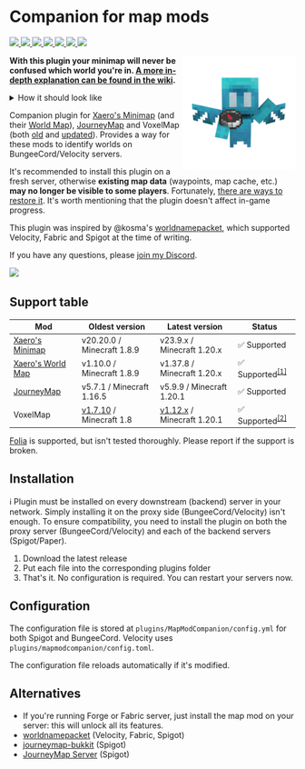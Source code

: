# Companion for map mods

<p>
  <a href="https://github.com/turikhay/MapModCompanion/blob/main/LICENSE.txt">
    <img src="https://img.shields.io/github/license/turikhay/MapModCompanion">
  </a>
  <a href="https://github.com/turikhay/MapModCompanion/actions/workflows/e2e_notable.yml">
    <img src="https://github.com/turikhay/MapModCompanion/actions/workflows/e2e_notable.yml/badge.svg" />
  </a>
<!-- platform.start -->
  <a href="https://www.spigotmc.org/resources/mapmodcompanion.105128/">
    <img src="https://img.shields.io/spiget/downloads/105128?label=Spigot%20%28downloads%29">
  </a>
  <a href="https://modrinth.com/plugin/modmapcompanion">
    <img src="https://img.shields.io/modrinth/dt/UO7aDcrF?label=Modrinth%20%28downloads%29" />
  </a>
  <a href="https://hangar.papermc.io/turikhay/MapModCompanion">
    <img src="https://img.shields.io/hangar/dt/MapModCompanion?label=Hangar%20(downloads)" />
  </a>
  <a href="https://www.curseforge.com/minecraft/bukkit-plugins/mapmodcompanion">
    <img src="https://cf.way2muchnoise.eu/full_674380_downloads.svg">
  </a>
<!-- platform.end -->
  <a href="https://www.buymeacoffee.com/turikhay">
    <img src="https://www.buymeacoffee.com/assets/img/custom_images/orange_img.png" height="20px">
  </a>
</p>

<!-- platform.start -->
<img
  align="right"
  width="200"
  height="200"
  src="https://raw.githubusercontent.com/turikhay/MapModCompanion-design/main/allaylogo3_1000_10.png"
  alt="Allay from Minecraft holding a compass and waving with their other hand at the viewer"
/>
<!-- platform.end -->

**With this plugin your minimap will never be confused which world you're in. [A more in-depth explanation can be found in the wiki](https://github.com/turikhay/MapModCompanion/wiki/How-it-works).**

<details><summary>How it should look like</summary>

| Mod | Screenshot |
| ----|------------|
| Xaero's World Map | <img src="https://raw.githubusercontent.com/turikhay/MapModCompanion-design/main/2023-03-28_00.32.04_1.png" width="200" alt="Screenshot of Xaero's WorldMap menu" /> |
| VoxelMap | <img src="https://raw.githubusercontent.com/turikhay/MapModCompanion-design/main/2023-03-28_00.34.50_1.png" width="200" alt="Screenshot of the game with a minimap on the top-right corner" /> <img src="https://raw.githubusercontent.com/turikhay/MapModCompanion-design/main/2023-03-28_00.35.04_1.png" width="200" alt="Screenshot of a map" /> |
| Xaero's Minimap | See Xaero's WorldMap |
| JourneyMap | It just works 😄 |

</details> 

Companion plugin for
[Xaero's Minimap]
(and their [World Map][Xaero's World Map]),
[JourneyMap] and
VoxelMap (both [old][VoxelMap (old)] and [updated][VoxelMap]).
Provides a way for these mods to identify worlds on BungeeCord/Velocity servers.

It's recommended to install this plugin on a fresh server, otherwise **existing map data**
(waypoints, map cache, etc.) **may no longer be visible to some players**. Fortunately,
[there are ways to restore it](https://github.com/turikhay/MapModCompanion/wiki/Restore-map-data).
It's worth mentioning that the plugin doesn't affect in-game progress.

This plugin was inspired by @kosma's [worldnamepacket],
which supported Velocity, Fabric and Spigot at the time of writing.

If you have any questions, please [join my Discord][Discord].

[![](https://bstats.org/signatures/bukkit/MapModCompanion.svg)](https://bstats.org/plugin/bukkit/MapModCompanion/16539 "MapModCompanion on bStats")

## Support table
| Mod                                                                                | Oldest version             | Latest version                                               | Status      |
|------------------------------------------------------------------------------------|----------------------------|--------------------------------------------------------------|-------------|
| [Xaero's Minimap]     | v20.20.0 / Minecraft 1.8.9 | v23.9.x / Minecraft 1.20.x                                   | ✅ Supported |
| [Xaero's World Map] | v1.10.0 / Minecraft 1.8.9  | v1.37.8 / Minecraft 1.20.x                                   | ✅ Supported<sup class="reference">[[1]](https://github.com/turikhay/MapModCompanion/issues/62)</sup> |
| [JourneyMap]              | v5.7.1 / Minecraft 1.16.5  | v5.9.9 / Minecraft 1.20.1                               | ✅ Supported |
| VoxelMap                                                                           | [v1.7.10][VoxelMap (old)] / Minecraft 1.8    | [v1.12.x][VoxelMap] / Minecraft 1.20.1 | ✅ Supported<sup class="reference">[[2]](https://github.com/turikhay/MapModCompanion/issues/8)</sup> |

[Folia](https://papermc.io/software/folia) is supported, but isn't tested thoroughly. Please report if the support is broken.

## Installation

ℹ️ Plugin must be installed on every downstream (backend) server in your network. Simply installing it on the proxy side (BungeeCord/Velocity) isn't enough. To ensure compatibility, you need to install the plugin on both the proxy server (BungeeCord/Velocity) and each of the backend servers (Spigot/Paper).

1. Download the latest release
2. Put each file into the corresponding plugins folder
3. That's it. No configuration is required. You can restart your servers now.

## Configuration
The configuration file is stored at `plugins/MapModCompanion/config.yml` for both Spigot and BungeeCord.
Velocity uses `plugins/mapmodcompanion/config.toml`.

The configuration file reloads automatically if it's modified.

<!-- platform.start -->
## Alternatives
- If you're running Forge or Fabric server, just install the map mod on your server: this will unlock all its
  features.
- [worldnamepacket] (Velocity, Fabric, Spigot)
- [journeymap-bukkit](https://github.com/TeamJM/journeymap-bukkit) (Spigot)
- [JourneyMap Server](https://www.curseforge.com/minecraft/mc-mods/journeymap-server) (Spigot)
<!-- platform.end -->

[Discord]: https://discord.gg/H9ACHEqBrg
[Xaero's Minimap]: https://modrinth.com/mod/xaeros-minimap
[Xaero's World Map]: https://modrinth.com/mod/xaeros-world-map
[JourneyMap]: https://modrinth.com/mod/journeymap
[VoxelMap (old)]: https://www.curseforge.com/minecraft/mc-mods/voxelmap
[VoxelMap]: https://modrinth.com/mod/voxelmap-updated
[worldnamepacket]: https://github.com/kosma/worldnamepacket
